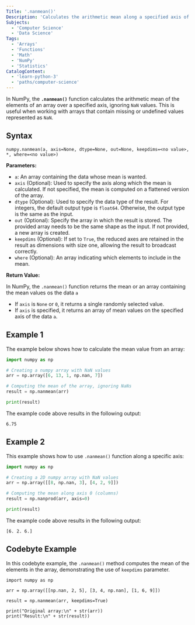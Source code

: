 ```yaml
---
Title: '.nanmean()'
Description: 'Calculates the arithmetic mean along a specified axis of an array ignoring NaNs.'
Subjects:
  - 'Computer Science'
  - 'Data Science'
Tags:
  - 'Arrays'
  - 'Functions'
  - 'Math'
  - 'NumPy'
  - 'Statistics'
CatalogContent:
  - 'learn-python-3'
  - 'paths/computer-science'
---
```


In NumPy, the **`.nanmean()`** function calculates the arithmetic mean of the elements of an array over a specified axis, ignoring `NaN` values. This is useful when working with arrays that contain missing or undefined values represented as `NaN`.

## Syntax

```pseudo
numpy.nanmean(a, axis=None, dtype=None, out=None, keepdims=<no value>, *, where=<no value>)
```

**Parameters:**

- `a`: An array containing the data whose mean is wanted.
- `axis` (Optional): Used to specify the axis along which the mean is calculated. If not specified, the mean is computed on a flattened version of the array.
- `dtype` (Optional): Used to specify the data type of the result. For integers, the default output type is `float64`. Otherwise, the output type is the same as the input.
- `out` (Optional): Specify the array in which the result is stored. The provided array needs to be the same shape as the input. If not provided, a new array is created.
- `keepdims` (Optional): If set to `True`, the reduced axes are retained in the result as dimensions with size one, allowing the result to broadcast correctly.
- `where` (Optional): An array indicating which elements to include in the mean.

**Return Value:**

In NumPy, the `.nanmean()` function returns the mean or an array containing the mean values os the data `a`

- If `axis` is `None` or `0`, it returns a single randomly selected value.
- If `axis` is specified, it returns an array of mean values on the specified axis of the data `a`.

## Example 1

The example below shows how to calculate the mean value from an array:

```py
import numpy as np

# Creating a numpy array with NaN values
arr = np.array([6, 13, 1, np.nan, 7])

# Computing the mean of the array, ignoring NaNs
result = np.nanmean(arr)

print(result)
```

The example code above results in the following output:

```shell
6.75
```

## Example 2

This example shows how to use `.nanmean()` function along a specific axis:

```py
import numpy as np

# Creating a 2D numpy array with NaN values
arr = np.array([[8, np.nan, 3], [4, 2, 9]])

# Computing the mean along axis 0 (columns)
result = np.nanprod(arr, axis=0)

print(result)
```

The example code above results in the following output:

```shell
[6. 2. 6.]
```

## Codebyte Example

In this codebyte example, the `.nanmean()` method computes the mean of the elements in the array, demonstrating the use of `keepdims` parameter.

```codebyte/python
import numpy as np

arr = np.array([[np.nan, 2, 5], [3, 4, np.nan], [1, 6, 9]])

result = np.nanmean(arr, keepdims=True)

print("Original array:\n" + str(arr))
print("Result:\n" + str(result))
```
